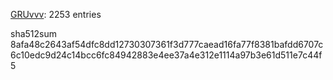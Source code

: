 [GRUvvv](https://github.com/X33R00): 2253 entries

sha512sum 8afa48c2643af54dfc8dd12730307361f3d777caead16fa77f8381bafdd6707c6c10edc9d24c14bcc6fc84942883e4ee37a4e312e1114a97b3e61d511e7c44f5
